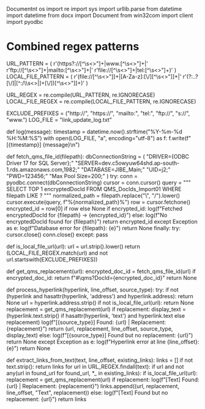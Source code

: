 Documentnt os
import re
import sys
import urllib.parse
from datetime import datetime
from docx import Document
from win32com import client
import pyodbc

# Combined regex patterns
URL_PATTERN = (
    r'(https?://[^\s<>"]+|www\.[^\s<>"]+|'
    r'ftp://[^\s<>"]+|mailto:[^\s<>"]+|'
    r'file://[^\s<>"]+|tel:[^\s<>"]+)'
)
LOCAL_FILE_PATTERN = (
    r'(file://[^\s<>"\]]+|[A-Za-z]:[\\/][^\s<>"\]]+|'
    r'(?:\.\.?[\\/]|[^:/\\\s<>|]+[\\/])[^\s<>"\]]+)'
)

URL_REGEX = re.compile(URL_PATTERN, re.IGNORECASE)
LOCAL_FILE_REGEX = re.compile(LOCAL_FILE_PATTERN, re.IGNORECASE)

EXCLUDE_PREFIXES = ("http://", "https://", "mailto:", "tel:", "ftp://", "s://", "www.")
LOG_FILE = "link_update_log.txt"

def log(message):
    timestamp = datetime.now().strftime("%Y-%m-%d %H:%M:%S")
    with open(LOG_FILE, "a", encoding="utf-8") as f:
        f.write(f"[{timestamp}] {message}\n")

def fetch_qms_file_id(filepath):
    dbConnectionString = (
        "DRIVER={ODBC Driver 17 for SQL Server};"
        "SERVER=dev.c5owyuw64shd.ap-south-1.rds.amazonaws.com,1982;"
        "DATABASE=JIBE_Main;"
        "UID=j2;"
        "PWD=123456;"
        "Max Pool Size=200;"
    )
    try:
        conn = pyodbc.connect(dbConnectionString)
        cursor = conn.cursor()
        query = """
            SELECT TOP 1 encryptedDocId
            FROM QMS_DocIds_Import01 
            WHERE filepath LIKE ?
        """
        normalized_path = filepath.replace("\\", "/").lower()
        cursor.execute(query, f"%{normalized_path}%")
        row = cursor.fetchone()
        encrypted_id = row[0] if row else None
        if encrypted_id:
            log(f"Fetched encryptedDocId for {filepath} -> {encrypted_id}")
        else:
            log(f"No encryptedDocId found for {filepath}")
        return encrypted_id
    except Exception as e:
        log(f"Database error for {filepath}: {e}")
        return None
    finally:
        try:
            cursor.close()
            conn.close()
        except:
            pass

def is_local_file_url(url):
    url = url.strip().lower()
    return (LOCAL_FILE_REGEX.match(url) and not url.startswith(EXCLUDE_PREFIXES))

def get_qms_replacement(url):
    encrypted_doc_id = fetch_qms_file_id(url)
    if encrypted_doc_id:
        return f"#\\qms?DocId={encrypted_doc_id}"
    return None

def process_hyperlink(hyperlink, line_offset, source_type):
    try:
        if not (hyperlink and hasattr(hyperlink, 'address') and hyperlink.address):
            return None
        url = hyperlink.address.strip()
        if not is_local_file_url(url):
            return None
        replacement = get_qms_replacement(url)
        if replacement:
            display_text = (hyperlink.text.strip() if hasattr(hyperlink, 'text') and hyperlink.text 
                            else replacement)
            log(f"[{source_type}] Found: {url} | Replacement: {replacement}")
            return (url, replacement, line_offset, source_type, display_text)
        else:
            log(f"[{source_type}] Found but no replacement: {url}")
            return None
    except Exception as e:
        log(f"Hyperlink error at line {line_offset}: {e}")
        return None

def extract_links_from_text(text, line_offset, existing_links):
    links = []
    if not text.strip():
        return links
    for url in URL_REGEX.findall(text):
        if url and not any(url in found_url for found_url, *_ in existing_links):
            if is_local_file_url(url):
                replacement = get_qms_replacement(url)
                if replacement:
                    log(f"[Text] Found: {url} | Replacement: {replacement}")
                    links.append((url, replacement, line_offset, "Text", replacement))
                else:
                    log(f"[Text] Found but no replacement: {url}")
    return links
